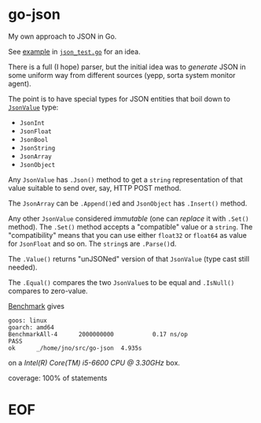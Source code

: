 # go-json

My own approach to JSON in Go.

See [example](json_test.go#L21) in [`json_test.go`](json_test.go) for an idea.

There is a full (I hope) parser, but the initial idea was to *generate* JSON
in some uniform way from different sources (yepp, sorta system monitor agent).

The point is to have special types for JSON entities that boil down to
[`JsonValue`](json_values.go#L19) type:

  - `JsonInt`
  - `JsonFloat`
  - `JsonBool`
  - `JsonString`
  - `JsonArray`
  - `JsonObject`

Any `JsonValue` has `.Json()` method to get a `string` representation of that
value suitable to send over, say, HTTP POST method.

The `JsonArray` can be `.Append()`ed and `JsonObject` has `.Insert()` method.

Any other `JsonValue` considered *immutable* (one can *replace* it with `.Set()`
method). The `.Set()` method accepts a "compatible" value or a `string`. The
"compatibility" means that you can use either `float32` or `float64` as value
for `JsonFloat` and so on. The `string`s are `.Parse()`d.

The `.Value()` returns "unJSONed" version of that `JsonValue` (type cast still needed).

The `.Equal()` compares the two `JsonValue`s to be equal and `.IsNull()` compares to zero-value.

[Benchmark](json_test.go#L14) gives

    goos: linux
    goarch: amd64
    BenchmarkAll-4   	2000000000	         0.17 ns/op
    PASS
    ok  	_/home/jno/src/go-json	4.935s

on a *Intel(R) Core(TM) i5-6600 CPU @ 3.30GHz* box.

coverage: 100% of statements

# EOF #
